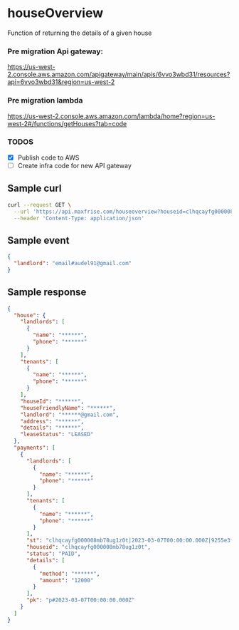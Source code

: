 # houseOverview

Function of returning the details of a given house

### Pre migration Api gateway:

https://us-west-2.console.aws.amazon.com/apigateway/main/apis/6vvo3wbd31/resources?api=6vvo3wbd31&region=us-west-2

### Pre migration lambda

https://us-west-2.console.aws.amazon.com/lambda/home?region=us-west-2#/functions/getHouses?tab=code

### TODOS

- [x] Publish code to AWS
- [ ] Create infra code for new API gateway

## Sample curl

```bash
curl --request GET \
  --url 'https://api.maxfrise.com/houseoverview?houseid=clhqcayfg000008mb78ug1z0t&user=audel91%40gmail.com' \
  --header 'Content-Type: application/json'
```

## Sample event

```json
{
  "landlord": "email#audel91@gmail.com"
}
```

## Sample response

```json
{
  "house": {
    "landlords": [
      {
        "name": "******",
        "phone": "******"
      }
    ],
    "tenants": [
      {
        "name": "******",
        "phone": "******"
      }
    ],
    "houseId": "******",
    "houseFriendlyName": "******",
    "landlord": "******@gmail.com",
    "address": "******",
    "details": "******",
    "leaseStatus": "LEASED"
  },
  "payments": [
    {
      "landlords": [
        {
          "name": "******",
          "phone": "******"
        }
      ],
      "tenants": [
        {
          "name": "******",
          "phone": "******"
        }
      ],
      "st": "clhqcayfg000008mb78ug1z0t|2023-03-07T00:00:00.000Z|9255e3fe-1869-410c-b444-a17a03279860",
      "houseid": "clhqcayfg000008mb78ug1z0t",
      "status": "PAID",
      "details": [
        {
          "method": "******",
          "amount": "12000"
        }
      ],
      "pk": "p#2023-03-07T00:00:00.000Z"
    }
  ]
}
```
